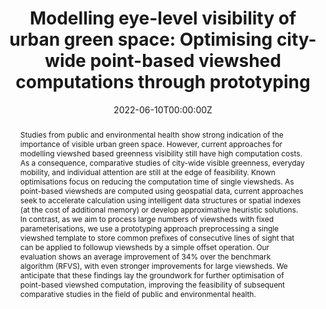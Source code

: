 ---
abstract: Studies from public and environmental health show strong indication of the importance of visible urban green space. However, current approaches for modelling viewshed based greenness visibility still have high computation costs. As a consequence, comparative studies of city-wide visible greenness, everyday mobility, and individual attention are still at the edge of feasibility. Known optimisations focus on reducing the computation time of single viewsheds. As point-based viewsheds are computed using geospatial data, current approaches seek to accelerate calculation using intelligent data structures or spatial indexes (at the cost of additional memory) or develop approximative heuristic solutions. In contrast, as we aim to process large numbers of viewsheds with fixed parameterisations, we use a prototyping approach preprocessing a single viewshed template to store common prefixes of consecutive lines of sight that can be applied to followup viewsheds by a simple offset operation. Our evaluation shows an average improvement of 34% over the benchmark algorithm (RFVS), with even stronger improvements for large viewsheds. We anticipate that these findings lay the groundwork for further optimisation of point-based viewshed computation, improving the feasibility of subsequent comparative studies in the field of public and environmental health.
authors:
- admin
- Dominik Kremer
- Blake Byron Walker
date: "2022-06-10T00:00:00Z"
doi: "10.5194/agile-giss-3-27-2022"
featured: true
image:
  focal_point: ""
  preview_only: true
projects: []
publication: '*AGILE GIScience Series, 3*(27)'
publication_short: ""
publication_types:
- "2"
publishDate: "2022-06-10T00:00:00Z"
tags:
- Viewshed computation
- Greenness visibility
- Urban health
- Optimisation
title: "Modelling eye-level visibility of urban green space: Optimising city-wide point-based viewshed computations through prototyping"
url_code: "https://github.com/STBrinkmann/protoVS"
url_dataset: "https://doi.org/10.5281/zenodo.6421423"
url_pdf: https://agile-giss.copernicus.org/articles/3/27/2022/agile-giss-3-27-2022.pdf
url_poster: ""
url_project: ""
url_slides: ""
url_source: ""
url_video: ""
---